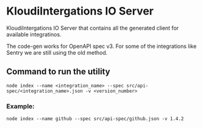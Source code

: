 # KloudiIntergations IO Server

KloudiIntergations IO Server that contains all the generated client for available integratinos.

The code-gen works for OpenAPI spec v3. For some of the integrations like Sentry we are still using the old method.

## Command to run the utility

```node index --name <integration_name> --spec src/api-spec/<integration_name>.json -v <version_number>```

### Example:

```node index --name github --spec src/api-spec/github.json -v 1.4.2```
